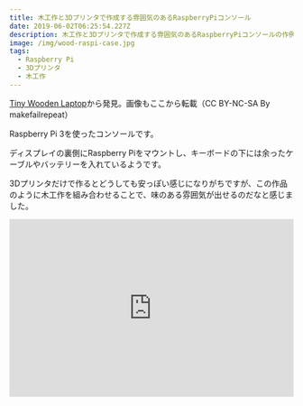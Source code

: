 ```yaml
---
title: 木工作と3Dプリンタで作成する雰囲気のあるRaspberryPiコンソール
date: 2019-06-02T06:25:54.227Z
description: 木工作と3Dプリンタで作成する雰囲気のあるRaspberryPiコンソールの作例を紹介します。
image: /img/wood-raspi-case.jpg
tags:
  - Raspberry Pi
  - 3Dプリンタ
  - 木工作
---
```

[Tiny Wooden Laptop](https://www.instructables.com/id/Tiny-Wooden-Laptop/)から発見。画像もここから転載（CC BY-NC-SA By makefailrepeat）

Raspberry Pi 3を使ったコンソールです。

ディスプレイの裏側にRaspberry Piをマウントし、キーボードの下には余ったケーブルやバッテリーを入れているようです。

3Dプリンタだけで作るとどうしても安っぽい感じになりがちですが、この作品のように木工作を組み合わせることで、味のある雰囲気が出せるのだなと感じました。

<iframe width="100%" height="315" src="https://www.youtube.com/embed/Ag4OxFXru-g" frameborder="0" allow="accelerometer; autoplay; encrypted-media; gyroscope; picture-in-picture" allowfullscreen></iframe>
